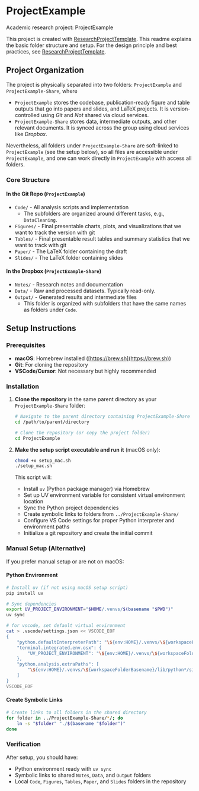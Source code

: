 # ProjectExample

Academic research project: ProjectExample

This project is created with [ResearchProjectTemplate](https://github.com/FuZhiyu/ResearchProjectTemplate). This readme explains the basic folder structure and setup. For the design principle and best practices, see [ResearchProjectTemplate](https://github.com/FuZhiyu/ResearchProjectTemplate).


## Project Organization

The project is physically separated into two folders: `ProjectExample` and `ProjectExample-Share`, where 

- `ProjectExample` stores the codebase, publication-ready figure and table outputs that go into papers and slides, and LaTeX projects. It is version-controlled using *Git* and *Not* shared via cloud services. 
- `ProjectExample-Share` stores data, intermediate outputs, and other relevant documents. It is synced across the group using cloud services like *Dropbox*. 

Nevertheless, all folders under `ProjectExample-Share` are soft-linked to `ProjectExample` (see the setup below), so all files are accessible under `ProjectExample`, and one can work directly in `ProjectExample` with access all folders. 

### Core Structure

#### In the Git Repo (`ProjectExample`)
- `Code/` - All analysis scripts and implementation
   - The subfolders are organized around different tasks, e.g., `DataCleaning`.
- `Figures/` - Final presentable charts, plots, and visualizations that we want to track the version with git
- `Tables/` - Final presentable result tables and summary statistics that we want to track with git
- `Paper/` - The LaTeX folder containing the draft
- `Slides/` - The LaTeX folder containing slides

#### In the Dropbox (`ProjectExample-Share`)
- `Notes/` - Research notes and documentation
- `Data/` - Raw and processed datasets. Typically read-only. 
- `Output/` - Generated results and intermediate files
    - This folder is organized with subfolders that have the same names as folders under `Code`.

## Setup Instructions

### Prerequisites

- **macOS**: Homebrew installed ([https://brew.sh](https://brew.sh))
- **Git**: For cloning the repository
- **VSCode/Cursor**: Not necessary but highly recommended

### Installation

1. **Clone the repository** in the same parent directory as your `ProjectExample-Share` folder:
   ```bash
   # Navigate to the parent directory containing ProjectExample-Share
   cd /path/to/parent/directory
   
   # Clone the repository (or copy the project folder)
   cd ProjectExample
   ```

2. **Make the setup script executable and run it** (macOS only):
   ```bash
   chmod +x setup_mac.sh
   ./setup_mac.sh
   ```

   This script will:
   - Install `uv` (Python package manager) via Homebrew
   - Set up UV environment variable for consistent virtual environment location
   - Sync the Python project dependencies
   - Create symbolic links to folders from `../ProjectExample-Share/`
   - Configure VS Code settings for proper Python interpreter and environment paths
   - Initialize a git repository and create the initial commit

### Manual Setup (Alternative)

If you prefer manual setup or are not on macOS:

#### Python Environment
```bash
# Install uv (if not using macOS setup script)
pip install uv

# Sync dependencies
export UV_PROJECT_ENVIRONMENT="$HOME/.venvs/$(basename "$PWD")"
uv sync

# for vscode, set default virtual environment
cat > .vscode/settings.json << VSCODE_EOF
{
    "python.defaultInterpreterPath": "\${env:HOME}/.venvs/\${workspaceFolderBasename}/bin/python",
    "terminal.integrated.env.osx": {
        "UV_PROJECT_ENVIRONMENT": "\${env:HOME}/.venvs/\${workspaceFolderBasename}"
    },
    "python.analysis.extraPaths": [
        "\${env:HOME}/.venvs/\${workspaceFolderBasename}/lib/python*/site-packages"
    ]
}
VSCODE_EOF
```

#### Create Symbolic Links
```bash
# Create links to all folders in the shared directory
for folder in ../ProjectExample-Share/*/; do
    ln -s "$folder" "./$(basename "$folder")"
done
```

### Verification

After setup, you should have:
- Python environment ready with `uv sync`
- Symbolic links to shared `Notes`, `Data`, and `Output` folders
- Local `Code`, `Figures`, `Tables`, `Paper`, and `Slides` folders in the repository
